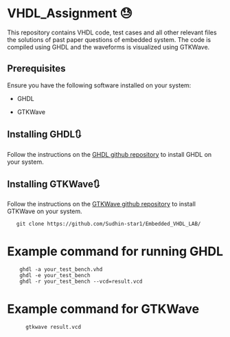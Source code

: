 # VHDL_Assignment 😓

This repository contains VHDL code, test cases and all other relevant files  the solutions of past paper questions of embedded system. The code is compiled using GHDL and the waveforms is visualized using GTKWave.

## Prerequisites

Ensure you have the following software installed on your system:

* GHDL

* GTKWave 

## Installing GHDL🔃
Follow the instructions on the [GHDL github repository](https://github.com/ghdl/ghdl/releases) to install GHDL on your system.

## Installing GTKWave🔃
Follow the instructions on the [GTKWave github repository](https://github.com/gtkwave/gtkwave) to install GTKWave on your system.

       git clone https://github.com/Sudhin-star1/Embedded_VHDL_LAB/

   # Example command for running GHDL
        ghdl -a your_test_bench.vhd
        ghdl -e your_test_bench
        ghdl -r your_test_bench --vcd=result.vcd


  
# Example command for GTKWave
          gtkwave result.vcd

